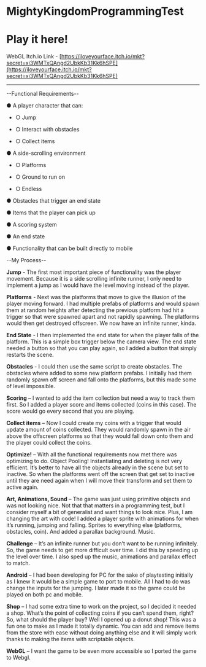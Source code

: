 # MightyKingdomProgrammingTest

# Play it here!

WebGL Itch.io Link - [https://iloveyourface.itch.io/mkt?secret=xi3WMTxQAngd2UbkKb31Kk6hSPE](https://iloveyourface.itch.io/mkt?secret=xi3WMTxQAngd2UbkKb31Kk6hSPE)
___

--Functional Requirements--


● A player character that can:

 - ○ Jump

 - ○ Interact with obstacles

 - ○ Collect items

● A side-scrolling environment

 - ○ Platforms

 - ○ Ground to run on

 - ○ Endless

● Obstacles that trigger an end state

● Items that the player can pick up

● A scoring system

● An end state

● Functionality that can be built directly to mobile



--My Process--


**Jump** - The first most important piece of functionality was the player movement. Because it is a side scrolling infinite runner, I only need to implement a jump as I would have the level moving instead of the player.

**Platforms** - Next was the platforms that move to give the illusion of the player moving forward. I had multiple prefabs of platforms and would spawn them at random heights after detecting the previous platform had hit a trigger so that were spawned apart and not rapidly spawning. The platforms would then get destroyed offscreen. We now have an infinite runner, kinda.

**End State** - I then implemented the end state for when the player falls of the platform. This is a simple box trigger below the camera view. The end state needed a button so that you can play again, so I added a button that simply restarts the scene. 

**Obstacles** - I could then use the same script to create obstacles. The obstacles where added to some new platform prefabs. I initially had them randomly spawn off screen and fall onto the platforms, but this made some of level impossible. 

**Scoring** – I wanted to add the item collection but need a way to track them first. So I added a player score and items collected (coins in this case). The score would go every second that you are playing.

**Collect items** – Now I could create my coins with a trigger that would update amount of coins collected. They would randomly spawn in the air above the offscreen platforms so that they would fall down onto them and the player could collect the coins.

**Optimize!** – With all the functional requirements now met there was optimizing to do. Object Pooling! Instantiating and deleting is not very efficient. It’s better to have all the objects already in the scene but set to inactive. So when the platforms went off the screen that get set to inactive until they are need again when I will move their transform and set them to active again.

**Art, Animations, Sound** – The game was just using primitive objects and was not looking nice. Not that that matters in a programming test, but I consider myself a bit of generalist and want things to look nice. Plus, I am changing the art with code! I added a player sprite with animations for when it’s running, jumping and falling. Sprites to everything else (platforms, obstacles, coin). And added a parallax background. Music.

**Challenge** – It’s an infinite runner but you don’t want to be running infinitely. So, the game needs to get more difficult over time. I did this by speeding up the level over time. I also sped up the music, animations and parallax effect to match.

**Android** – I had been developing for PC for the sake of playtesting initially as I knew it would be a simple game to port to mobile. All I had to do was change the inputs for the jumping. I later made it so the game could be played on both pc and mobile.

**Shop** – I had some extra time to work on the project, so I decided it needed a shop. What’s the point of collecting coins if you can’t spend them, right? So, what should the player buy? Well I opened up a donut shop! This was a fun one to make as I made it totally dynamic. You can add and remove items from the store with ease without doing anything else and it will simply work thanks to making the items with scriptable objects.

**WebGL** – I want the game to be even more accessible so I ported the game to Webgl.

